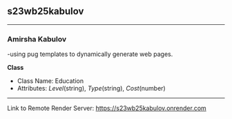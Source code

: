 ## s23wb25kabulov
***
### Amirsha Kabulov
-using pug templates to dynamically generate web pages.

**Class**
- Class Name: Education
- Attributes: *Level*(string), *Type*(string), *Cost*(number)
***
 Link to Remote Render Server: https://s23wb25kabulov.onrender.com
